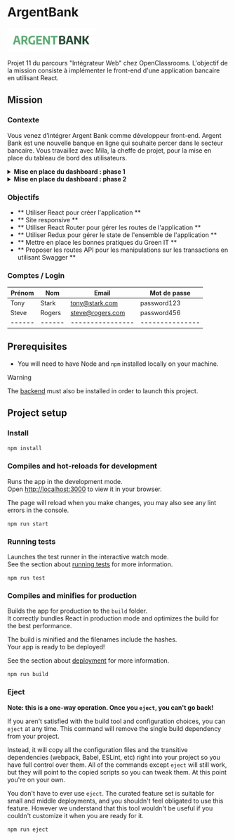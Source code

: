 # ArgentBank

![ArgentBank Icon](./src/assets/images/argentBankLogo.webp)

Projet 11 du parcours "Intégrateur Web" chez OpenClassrooms. 
L'objectif de la mission consiste à implémenter le front-end d'une application bancaire en utilisant React.

## Mission 
### Contexte

Vous venez d’intégrer Argent Bank comme développeur front-end.
Argent Bank est une nouvelle banque en ligne qui souhaite percer dans le secteur bancaire.
Vous travaillez avec Mila, la cheffe de projet, pour la mise en place du tableau de bord des utilisateurs. 

<details><summary><b>Mise en place du dashboard : phase 1</b></summary>
---
De : Avery Moreau
À : Mila, Vous
---

Bonjour Mila et l’équipe,

Nous allons pouvoir commencer à travailler sur notre application web React pour le nouveau système d'authentification des utilisateurs. 

Ayant des délais très serrés, nous comptons beaucoup sur l’équipe !

Voici un aperçu de ce dont nous avons besoin pour la **phase 1 : Authentification des utilisateurs**.

- Créer l’application web complète et responsive avec React. Comme point de départ, nous vous avons fourni le HTML statique et le CSS pour la page d'accueil, la page de connexion et la page de profil.
- Utiliser Redux pour gérer le state de l'ensemble de l'application.
- Ce que doit faire l’application (voir les détails pour chacune des fonctionnalités sur nos modèles de GitHub Issues) :
    - L'utilisateur peut visiter la page d'accueil.
    - L'utilisateur peut se connecter au système.
    - L'utilisateur peut se déconnecter du système.
    - L'utilisateur ne peut voir les informations relatives à son propre profil qu'après s'être connecté avec succès.
    - L’utilisateur ne peut pas modifier son nom ni son prénom, mais il peut modifier son pseudo.

Vous pouvez commencer par forker notre repo existant et suivre l’avancement du travail en créant des issues GitHub, grâce aux modèles d’Issues que nous y avons incluses.

Nos ingénieurs back-end ont déjà créé toutes les routes API dont vous avez besoin. Vous trouverez toute la documentation Swagger à l'intérieur du repo.

Un petit point sur Redux. À ce stade de l'application, cela peut paraître un peu trop, pour le peu de données à passer entre les composants. Mais gardez bien en tête que lorsque nous travaillerons sur les transactions, nous aurons alors beaucoup plus de données à gérer.  

A noter lors de l’intégration du contenu des pages : nous aimerions mettre en place des bonnes pratiques de Green Code.
- Il faut veiller en particulier à 2 aspects lors de l’intégration : 
   - que les images soient optimisées tant sur le poids que sur les dimensions.
   - que le code soit optimisé par la création, le plus possible, de composants réutilisables.

Merci à vous, 
Je vous envoie un mail demain pour la deuxième étape. 
Avery.
</details>

<details><summary><b>Mise en place du dashboard : phase 2</b></summary>
---
De : Avery Moreau
À : Vous
---

Pour la phase 2 : Transactions, nous sommes encore en phase de conception. Nous mettons au point une fonctionnalité pour les transactions, qui doit pouvoir permettre aux utilisateurs :
    - de visualiser toutes leurs transactions pour le mois en cours, groupées par compte ;
    - de visualiser les détails d'une transaction dans une autre vue ;
    - d'ajouter, de modifier ou de supprimer des informations sur une transaction (on ne supprimera ou n'ajoutera pas de transaction).

Afin d’avoir plusieurs avis sur la question, et comme vous travaillez sur l’application dans la phase 1, nous voulons connaître votre avis sur la façon dont vous pensez que les routes API devraient être modélisées du côté back-end. Nous avons besoin que vous nous fournissiez un document décrivant les routes API proposées pour les manipulations sur les transactions, en suivant les directives de Swagger. 

Parmi les éléments clés à spécifier pour chaque endpoint de l’API, il faudra :
    - la méthode HTTP (ex. : GET, POST, etc.) ;
    - la route (ex. : /store/inventory) ;
    - la description de ce à quoi correspond l’endpoint (ex. : Retour de l'inventaire des animaux de compagnie) ;
    - les paramètres possibles pour tenir compte des différents scénarios (ex. : itemId (facultatif) = ID de l'article spécifique à demander à la base de données d'inventaire) ;
    - les différentes réponses avec les codes de réponse correspondants qui ont un sens pour cet endpoint (ex. : 404 : réponse d'erreur d'article inconnu).

Vous pouvez utiliser la page des transactions présentée dans les maquettes pour guider vos choix (mais vous n'avez pas besoin d'implémenter cette page). Assurez-vous simplement que le document soit exporté vers un fichier YAML (c'est-à-dire Fichier > Enregistrer sous YAML) en utilisant la syntaxe Swagger, qui peut être exportée dans l'outil d'édition de Swagger.

Nous ferons une revue de code et discuterons ensemble de la proposition d'API une fois que tout sera terminé.

Au plaisir de travailler avec vous !

Avery Moreau
</details>

### Objectifs

- ** Utiliser React pour créer l'application **
- ** Site responsive **
- ** Utiliser React Router pour gérer les routes de l'application ** 
- ** Utiliser Redux pour gérer le state de l'ensemble de l'application **
- ** Mettre en place les bonnes pratiques du Green IT **
- ** Proposer les routes API pour les manipulations sur les transactions en utilisant Swagger **

### Comptes / Login

| Prénom | Nom    | Email            | Mot de passe    |
| ------ | ------ | ---------------- | --------------- |
| Tony   | Stark  | tony@stark.com   | password123     |
| Steve  | Rogers | steve@rogers.com | password456     |
| ------ | ------ | ---------------- | --------------- |

## Prerequisites

- You will need to have Node and `npm` installed locally on your machine.

> [!WARNING]  
> The [backend](https://github.com/Zaephyr13/ArgentBank-Backend) must also be installed in order to launch this project.

## Project setup

### Install
```
npm install
```

### Compiles and hot-reloads for development

Runs the app in the development mode.\
Open [http://localhost:3000](http://localhost:3000) to view it in your browser.

The page will reload when you make changes, you may also see any lint errors in the console.

```
npm run start
```

### Running tests

Launches the test runner in the interactive watch mode.\
See the section about [running tests](https://facebook.github.io/create-react-app/docs/running-tests) for more information.

```
npm run test
```

### Compiles and minifies for production

Builds the app for production to the `build` folder.\
It correctly bundles React in production mode and optimizes the build for the best performance.

The build is minified and the filenames include the hashes.\
Your app is ready to be deployed!

See the section about [deployment](https://facebook.github.io/create-react-app/docs/deployment) for more information.

```
npm run build
```

### Eject

**Note: this is a one-way operation. Once you `eject`, you can't go back!**

If you aren't satisfied with the build tool and configuration choices, you can `eject` at any time. This command will remove the single build dependency from your project.

Instead, it will copy all the configuration files and the transitive dependencies (webpack, Babel, ESLint, etc) right into your project so you have full control over them. All of the commands except `eject` will still work, but they will point to the copied scripts so you can tweak them. At this point you're on your own.

You don't have to ever use `eject`. The curated feature set is suitable for small and middle deployments, and you shouldn't feel obligated to use this feature. However we understand that this tool wouldn't be useful if you couldn't customize it when you are ready for it.

```
npm run eject
```